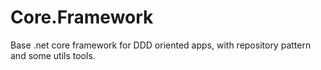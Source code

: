 # Core.Framework
Base .net core framework for DDD oriented apps, with repository pattern and some utils tools.
